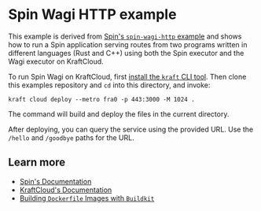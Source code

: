 # Spin Wagi HTTP example

This example is derived from [Spin's `spin-wagi-http` example](https://github.com/fermyon/spin/tree/v2.1.0/examples/spin-wagi-http) and shows how to run a Spin application serving routes from two programs written in different languages (Rust and C++) using both the Spin executor and the Wagi executor on KraftCloud.

To run Spin Wagi on KraftCloud, first [install the `kraft` CLI tool](https://unikraft.org/docs/cli).
Then clone this examples repository and `cd` into this directory, and invoke:

```console
kraft cloud deploy --metro fra0 -p 443:3000 -M 1024 .
```

The command will build and deploy the files in the current directory.

After deploying, you can query the service using the provided URL.
Use the `/hello` and `/goodbye` paths for the URL.

## Learn more

- [Spin's Documentation](https://developer.fermyon.com/spin/v2/index)
- [KraftCloud's Documentation](https://docs.kraft.cloud)
- [Building `Dockerfile` Images with `Buildkit`](https://unikraft.org/guides/building-dockerfile-images-with-buildkit)
